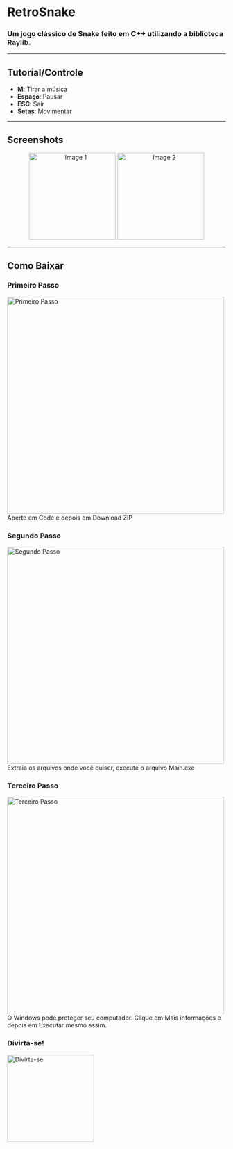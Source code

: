 # RetroSnake

### Um jogo clássico de Snake feito em C++ utilizando a biblioteca Raylib.

---

## Tutorial/Controle

- **M**: Tirar a música
- **Espaço**: Pausar
- **ESC**: Sair
- **Setas**: Movimentar

---

## Screenshots

<div align="center">
  <img src="https://github.com/mateushrc/RetroSnake/assets/163537187/da3b8f84-f1b4-483c-bb2f-b90ba29f7999" alt="Image 1" width="200"/>
  <img src="https://github.com/mateushrc/RetroSnake/assets/163537187/0ebcbffc-12cc-4e04-bdd3-356574b53c7f" alt="Image 2" width="200"/>
</div>

---

## Como Baixar

### Primeiro Passo
<img src="https://github.com/mateushrc/RetroSnake/assets/163537187/95132ea6-d228-4876-a8cc-91d39dc3ae95" alt="Primeiro Passo" width="500"/>
<br/>
Aperte em Code e depois em Download ZIP

### Segundo Passo
<img src="https://github.com/mateushrc/RetroSnake/assets/163537187/5b56a433-bdf0-448c-a107-9634cbad68d8" alt="Segundo Passo" width="500"/>
<br/>
Extraia os arquivos onde você quiser, execute o arquivo Main.exe

### Terceiro Passo
<img src="https://github.com/mateushrc/RetroSnake/assets/163537187/c5178d4e-3a24-4d6e-bbfd-1de02444a148" alt="Terceiro Passo" width="500"/>
<br/>
O Windows pode proteger seu computador. Clique em Mais informações e depois em Executar mesmo assim.  


### Divirta-se!
<img src="https://github.com/mateushrc/RetroSnake/assets/163537187/e4f3cda6-8e45-49ab-a640-fe38d58d7981" alt="Divirta-se" width="200"/>
